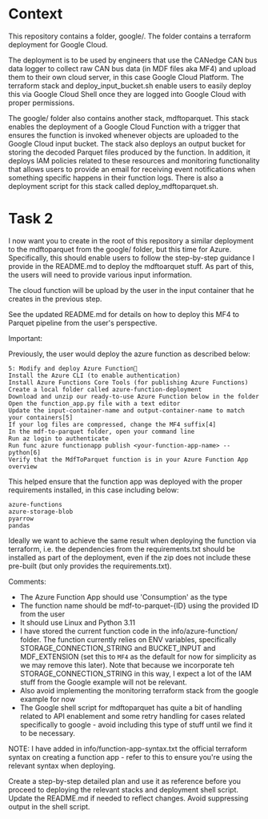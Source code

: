 # Context
This repository contains a folder, google/. The folder contains a terraform deployment for Google Cloud.

The deployment is to be used by engineers that use the CANedge CAN bus data logger to collect raw CAN bus data (in MDF files aka MF4) and upload them to their own cloud server, in this case Google Cloud Platform. The terraform stack and deploy_input_bucket.sh enable users to easily deploy this via Google Cloud Shell once they are logged into Google Cloud with proper permissions. 

The google/ folder also contains another stack, mdftoparquet. This stack enables the deployment of a Google Cloud Function with a trigger that ensures the function is invoked whenever objects are uploaded to the Google Cloud input bucket. The stack also deploys an output bucket for storing the decoded Parquet files produced by the function. In addition, it deploys IAM policies related to these resources and monitoring functionality that allows users to provide an email for receiving event notifications when something specific happens in their function logs. There is also a deployment script for this stack called deploy_mdftoparquet.sh.

# Task 2
I now want you to create in the root of this repository a similar deployment to the mdftoparquet from the google/ folder, but this time for Azure. Specifically, this should enable users to follow the step-by-step guidance I provide in the README.md to deploy the mdftoarquet stuff. As part of this, the users will need to provide various input information.

The cloud function will be upload by the user in the input container that he creates in the previous step. 

See the updated README.md for details on how to deploy this MF4 to Parquet pipeline from the user's perspective. 

Important:

Previously, the user would deploy the azure function as described below:

```
5: Modify and deploy Azure Function
Install the Azure CLI (to enable authentication)
Install Azure Functions Core Tools (for publishing Azure Functions)
Create a local folder called azure-function-deployment
Download and unzip our ready-to-use Azure Function below in the folder
Open the function_app.py file with a text editor
Update the input-container-name and output-container-name to match your containers[5]
If your log files are compressed, change the MF4 suffix[4]
In the mdf-to-parquet folder, open your command line
Run az login to authenticate
Run func azure functionapp publish <your-function-app-name> --python[6]
Verify that the MdfToParquet function is in your Azure Function App overview

```

This helped ensure that the function app was deployed with the proper requirements installed, in this case including below:
``` 
azure-functions
azure-storage-blob
pyarrow
pandas
```

Ideally we want to achieve the same result when deploying the function via terraform, i.e. the dependencies from the requirements.txt should be installed as part of the deployment, even if the zip does not include these pre-built (but only provides the requirements.txt). 

Comments:
- The Azure Function App should use 'Consumption' as the type
- The function name should be mdf-to-parquet-{ID} using the provided ID from the user 
- It should use Linux and Python 3.11
- I have stored the current function code in the info/azure-function/ folder. The function currently relies on ENV variables, specifically STORAGE_CONNECTION_STRING and BUCKET_INPUT and MDF_EXTENSION (set this to `MF4` as the default for now for simplicity as we may remove this later). Note that because we incorporate teh STORAGE_CONNECTION_STRING in this way, I expect a lot of the IAM stuff from the Google example will not be relevant.
- Also avoid implementing the monitoring terraform stack from the google example for now
- The Google shell script for mdftoparquet has quite a bit of handling related to API enablement and some retry handling for cases related specifically to google - avoid including this type of stuff until we find it to be necessary. 


NOTE: I have added in info/function-app-syntax.txt the official terraform syntax on creating a function app - refer to this to ensure you're using the relevant syntax when deploying. 

Create a step-by-step detailed plan and use it as reference before you proceed to deploying the relevant stacks and deployment shell script. Update the README.md if needed to reflect changes. Avoid suppressing output in the shell script. 